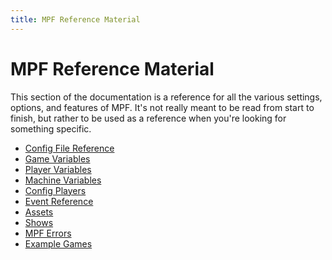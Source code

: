```yaml
---
title: MPF Reference Material
---
```


# MPF Reference Material

This section of the documentation is a reference for all the various
settings, options, and features of MPF. It's not really meant to be read
from start to finish, but rather to be used as a reference when you're
looking for something specific.

* [Config File Reference](../config/index.md)
* [Game Variables](../game_vars/index.md)
* [Player Variables](../player_vars/index.md)
* [Machine Variables](../machine_vars/index.md)
* [Config Players](../config_players/index.md)
* [Event Reference](../events/index.md)
* [Assets](../assets/index.md)
* [Shows](../shows/index.md)
* [MPF Errors](../logs/index.md)
* [Example Games](../examples/index.md)